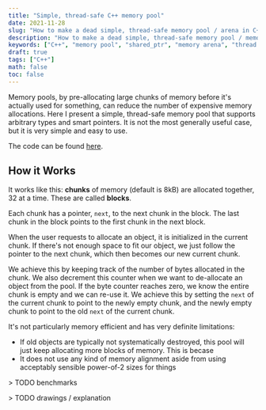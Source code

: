 ```yaml
---
title: "Simple, thread-safe C++ memory pool"
date: 2021-11-28
slug: "How to make a dead simple, thread-safe memory pool / arena in C++ that supports multiple types and smart pointers"
description: "How to make a dead simple, thread-safe memory pool / memory arena in C++ that supports multiple types and smart pointers"
keywords: ["C++", "memory pool", "shared_ptr", "memory arena", "thread safe"]
draft: true
tags: ["C++"]
math: false
toc: false
---
```


Memory pools, by pre-allocating large chunks of memory before it's actually used for something, can reduce the number of expensive memory allocations. Here I present a simple, thread-safe memory pool that supports arbitrary types and smart pointers. It is not the most generally useful case, but it is very simple and easy to use.

The code can be found [here](https://github.com/benpm/cppmempool).

## How it Works

It works like this: **chunks** of memory (default is 8kB) are allocated together, 32 at a time. These are called **blocks**.

<!-- a block of chunks being allocated -->

Each chunk has a pointer, `next`, to the next chunk in the block. The last chunk in the block points to the first chunk in the next block.

<!-- pointing chunks -->

When the user requests to allocate an object, it is initialized in the current chunk. If there's not enough space to fit our object, we just follow the pointer to the next chunk, which then becomes our new current chunk.

<!-- filled chunk, following pointer -->

We achieve this by keeping track of the number of bytes allocated in the chunk. We also decrement this counter when we want to de-allocate an object from the pool. If the byte counter reaches zero, we know the entire chunk is empty and we can re-use it. We achieve this by setting the `next` of the current chunk to point to the newly empty chunk, and the newly empty chunk to point to the old `next` of the current chunk.

<!-- inserting the newly empty chunk into the linked list -->



It's not particularly memory efficient and has very definite limitations:
- If old objects are typically not systematically destroyed, this pool will just keep allocating more blocks of memory. This is becase
- It does not use any kind of memory alignment aside from using acceptably sensible power-of-2 sizes for things

\> TODO benchmarks

\> TODO drawings / explanation
